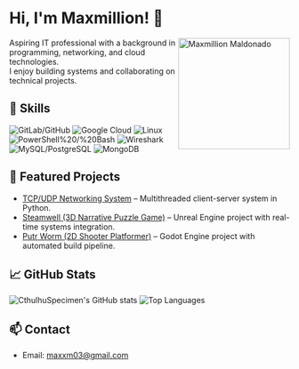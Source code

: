 # Hi, I'm Maxmillion! 👋

<img src="images/me.jpg" alt="Maxmillion Maldonado" width="200" align="right" />

Aspiring IT professional with a background in programming, networking, and cloud technologies.  
I enjoy building systems and collaborating on technical projects.

## 🔧 Skills
![GitLab/GitHub](https://img.shields.io/badge/GitLab%2FGitHub-Proficient-blue)
![Google Cloud](https://img.shields.io/badge/Google%20Cloud-Proficient-blue)
![Linux](https://img.shields.io/badge/Linux-Proficient-blue)
![PowerShell%20/%20Bash](https://img.shields.io/badge/PowerShell%20%2F%20Bash-Proficient-blue)
![Wireshark](https://img.shields.io/badge/Wireshark-Proficient-blue)
![MySQL/PostgreSQL](https://img.shields.io/badge/MySQL%2FPostgreSQL-Basic-lightgrey)
![MongoDB](https://img.shields.io/badge/MongoDB-Basic-lightgrey)

## 📂 Featured Projects
- [TCP/UDP Networking System](https://github.com/CthulhuSpecimen/tcp-udp-networking) – Multithreaded client-server system in Python.
- [Steamwell (3D Narrative Puzzle Game)](https://github.com/CthulhuSpecimen/steamwell) – Unreal Engine project with real-time systems integration.
- [Putr Worm (2D Shooter Platformer)](https://github.com/CthulhuSpecimen/putr-worm) – Godot Engine project with automated build pipeline.

## 📈 GitHub Stats
![CthulhuSpecimen's GitHub stats](https://github-readme-stats.vercel.app/api?username=CthulhuSpecimen&show_icons=true&theme=radical)
![Top Languages](https://github-readme-stats.vercel.app/api/top-langs/?username=CthulhuSpecimen&layout=compact)

## 📫 Contact
- Email: maxxm03@gmail.com
